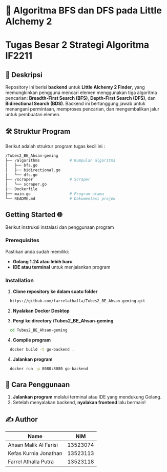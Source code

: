# 🧪 Algoritma BFS dan DFS pada Little Alchemy 2
# Tugas Besar 2 Strategi Algoritma IF2211

## 📌 Deskripsi  
Repository ini berisi **backend** untuk **Little Alchemy 2 Finder**, yang memungkinkan pengguna mencari elemen menggunakan tiga algoritma pencarian: **Breadth-First Search (BFS)**, **Depth-First Search (DFS)**, dan **Bidirectional Search (BDS)**. Backend ini bertanggung jawab untuk menangani permintaan, memproses pencarian, dan mengembalikan jalur untuk pembuatan elemen.

## 🛠 Struktur Program
Berikut adalah struktur program tugas kecil ini :
```sh
/Tubes2_BE_Ahsan-geming
├── /algorithms             # Kumpulan algoritma
│   ├── bfs.go     
│   ├── bidirectional.go             
│   └── dfs.go   
├── /scraper                # Scraper
│   └── scraper.go
├── Dockerfile
├── main.go                 # Program utama
└── README.md               # Dokumentasi projek
```

## Getting Started 🌐
Berikut instruksi instalasi dan penggunaan program

### Prerequisites

Pastikan anda sudah memiliki:
- **Golang 1.24 atau lebih baru**
- **IDE atau terminal** untuk menjalankan program

### Installation
1. **Clone repository ke dalam suatu folder**

```bash
  https://github.com/farrelathalla/Tubes2_BE_Ahsan-geming.git
```

2. **Nyalakan Docker Desktop**

3. **Pergi ke directory /Tubes2_BE_Ahsan-geming**

```bash
  cd Tubes2_BE_Ahsan-geming
```

4. **Compile program**

```bash
  docker build -t go-backend .
```

4. **Jalankan program**

```bash
  docker run -p 8080:8080 go-backend
```

## **📌 Cara Penggunaan**

1. **Jalankan program** melalui terminal atau IDE yang mendukung Golang.
2. Setelah menyalakan backend, **nyalakan frontend** lalu bermain!

## **✍️ Author**
| Name                              | NIM        |
|-----------------------------------|------------|
| Ahsan Malik Al Farisi             | 13523074   |
| Kefas Kurnia Jonathan             | 13523113   |
| Farrel Athalla Putra              | 13523118   |
